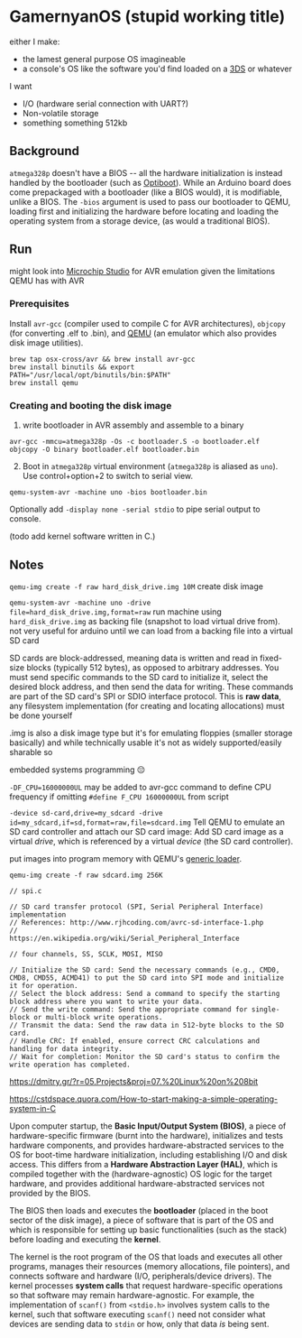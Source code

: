 # GamernyanOS (stupid working title)

either I make:
- the lamest general purpose OS imagineable
- a console's OS like the software you'd find loaded on a [3DS](https://en.wikipedia.org/wiki/Nintendo_3DS_system_software) or whatever

I want
- I/O (hardware serial connection with UART?)
- Non-volatile storage
- something something 512kb

## Background

`atmega328p` doesn't have a BIOS -- all the hardware initialization is instead handled by the bootloader (such as [Optiboot](https://github.com/Optiboot/optiboot)). While an Arduino board does come prepackaged with a bootloader (like a BIOS would), it is modifiable, unlike a BIOS. The `-bios` argument is used to pass our bootloader to QEMU, loading first and initializing the hardware before locating and loading the operating system from a storage device, (as would a traditional BIOS).

## Run

might look into [Microchip Studio](https://www.microchip.com/en-us/tools-resources/develop/microchip-studio) for AVR emulation given the limitations QEMU has with AVR

### Prerequisites

Install `avr-gcc` (compiler used to compile C for AVR architectures), `objcopy` (for converting .elf to .bin), and [QEMU](https://www.qemu.org/) (an emulator which also provides disk image utilities).

```
brew tap osx-cross/avr && brew install avr-gcc
brew install binutils && export PATH="/usr/local/opt/binutils/bin:$PATH"
brew install qemu
```

### Creating and booting the disk image

1. write bootloader in AVR assembly and assemble to a binary

```
avr-gcc -mmcu=atmega328p -Os -c bootloader.S -o bootloader.elf
objcopy -O binary bootloader.elf bootloader.bin
```

2. Boot in `atmega328p` virtual environment (`atmega328p` is aliased as `uno`). Use control+option+2 to switch to serial view.

```
qemu-system-avr -machine uno -bios bootloader.bin
```

Optionally add `-display none -serial stdio` to pipe serial output to console.

(todo add kernel software written in C.)

## Notes

`qemu-img create -f raw hard_disk_drive.img 10M` create disk image

`qemu-system-avr -machine uno -drive file=hard_disk_drive.img,format=raw` run machine using `hard_disk_drive.img` as backing file (snapshot to load virtual drive from). not very useful for arduino until we can load from a backing file into a virtual SD card

SD cards are block-addressed, meaning data is written and read in fixed-size blocks (typically 512 bytes), as opposed to arbitrary addresses. You must send specific commands to the SD card to initialize it, select the desired block address, and then send the data for writing. These commands are part of the SD card's SPI or SDIO interface protocol. This is __raw data__, any filesystem implementation (for creating and locating allocations) must be done yourself

.img is also a disk image type but it's for emulating floppies (smaller storage basically) and while technically usable it's not as widely supported/easily sharable so

embedded systems programming :pensive:

`-DF_CPU=16000000UL` may be added to avr-gcc command to define CPU frequency if omitting `#define F_CPU 16000000UL` from script

`-device sd-card,drive=my_sdcard -drive id=my_sdcard,if=sd,format=raw,file=sdcard.img` Tell QEMU to emulate an SD card controller and attach our SD card image: Add SD card image as a virtual _drive_, which is referenced by a virtual _device_ (the SD card controller).

put images into program memory with QEMU's [generic loader](https://qemu-project.gitlab.io/qemu/system/generic-loader.html).

`qemu-img create -f raw sdcard.img 256K`

```
// spi.c

// SD card transfer protocol (SPI, Serial Peripheral Interface) implementation
// References: http://www.rjhcoding.com/avrc-sd-interface-1.php
//             https://en.wikipedia.org/wiki/Serial_Peripheral_Interface

// four channels, SS, SCLK, MOSI, MISO

// Initialize the SD card: Send the necessary commands (e.g., CMD0, CMD8, CMD55, ACMD41) to put the SD card into SPI mode and initialize it for operation.
// Select the block address: Send a command to specify the starting block address where you want to write your data.
// Send the write command: Send the appropriate command for single-block or multi-block write operations.
// Transmit the data: Send the raw data in 512-byte blocks to the SD card.
// Handle CRC: If enabled, ensure correct CRC calculations and handling for data integrity.
// Wait for completion: Monitor the SD card's status to confirm the write operation has completed.
```

https://dmitry.gr/?r=05.Projects&proj=07.%20Linux%20on%208bit

https://cstdspace.quora.com/How-to-start-making-a-simple-operating-system-in-C

Upon computer startup, the **Basic Input/Output System (BIOS)**, a piece of hardware-specific firmware (burnt into the hardware), initializes and tests hardware components, and provides hardware-abstracted services to the OS for boot-time hardware initialization, including establishing I/O and disk access. This differs from a **Hardware Abstraction Layer (HAL)**, which is compiled together with the (hardware-agnostic) OS logic for the target hardware, and provides additional hardware-abstracted services not provided by the BIOS.

The BIOS then loads and executes the **bootloader** (placed in the boot sector of the disk image), a piece of software that is part of the OS and which is responsible for setting up basic functionalities (such as the stack) before loading and executing the **kernel**.

The kernel is the root program of the OS that loads and executes all other programs, manages their resources (memory allocations, file pointers), and connects software and hardware (I/O, peripherals/device drivers). The kernel processes **system calls** that request hardware-specific operations so that software may remain hardware-agnostic. For example, the implementation of `scanf()` from `<stdio.h>` involves system calls to the kernel, such that software executing `scanf()` need not consider what devices are sending data to `stdin` or how, only that data _is_ being sent.
